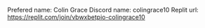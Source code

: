 Prefered name: Colin Grace
Discord name: colingrace10
Replit url: https://replit.com/join/vbwxbetpio-colingrace10
